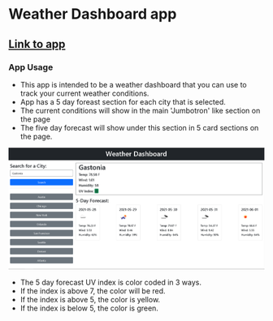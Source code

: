 # Weather Dashboard app

## [Link to app](https://b00000001.github.io/weather-dashboard/)

### App Usage
- This app is intended to be a weather dashboard that you can use to track your current weather conditions.
- App has a 5 day foreast section for each city that is selected.
- The current conditions will show in the main 'Jumbotron' like section on the page
- The five day forecast will show under this section in 5 card sections on the page.

![Here is a demo of the app running](./assets/images/pagedemo.PNG)

- The 5 day forecast UV index is color coded in 3 ways.
- If the index is above 7, the color will be red.
- If the index is above 5, the color is yellow.
- If the index is below 5, the color is green.